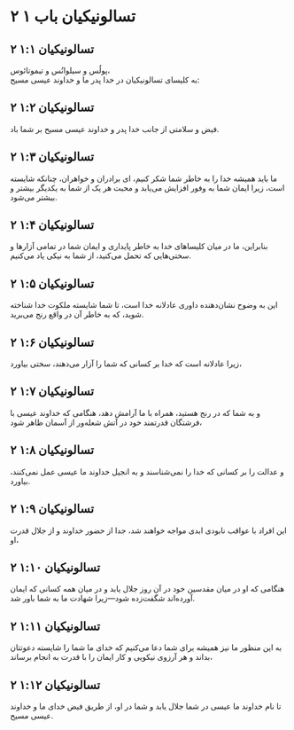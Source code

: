 # ۲ تسالونیکیان باب ۱

## ۲ تسالونیکیان ۱:۱

پولُس و سیلوانُس و تیموتائوس،  
به کلیسای تسالونیکیان در خدا پدر ما و خداوند عیسی مسیح:

## ۲ تسالونیکیان ۱:۲

فیض و سلامتی از جانب خدا پدر و خداوند عیسی مسیح بر شما باد.

## ۲ تسالونیکیان ۱:۳

ما باید همیشه خدا را به خاطر شما شکر کنیم، ای برادران و خواهران، چنانکه شایسته است، زیرا ایمان شما به وفور افزایش می‌یابد و محبت هر یک از شما به یکدیگر بیشتر و بیشتر می‌شود.

## ۲ تسالونیکیان ۱:۴

بنابراین، ما در میان کلیساهای خدا به خاطر پایداری و ایمان شما در تمامی آزارها و سختی‌هایی که تحمل می‌کنید، از شما به نیکی یاد می‌کنیم.

## ۲ تسالونیکیان ۱:۵

این به وضوح نشان‌دهنده داوری عادلانه خدا است، تا شما شایسته ملکوت خدا شناخته شوید، که به خاطر آن در واقع رنج می‌برید.

## ۲ تسالونیکیان ۱:۶

زیرا عادلانه است که خدا بر کسانی که شما را آزار می‌دهند، سختی بیاورد،

## ۲ تسالونیکیان ۱:۷

و به شما که در رنج هستید، همراه با ما آرامش دهد، هنگامی که خداوند عیسی با فرشتگان قدرتمند خود در آتش شعله‌ور از آسمان ظاهر شود،

## ۲ تسالونیکیان ۱:۸

و عدالت را بر کسانی که خدا را نمی‌شناسند و به انجیل خداوند ما عیسی عمل نمی‌کنند، بیاورد.

## ۲ تسالونیکیان ۱:۹

این افراد با عواقب نابودی ابدی مواجه خواهند شد، جدا از حضور خداوند و از جلال قدرت او،

## ۲ تسالونیکیان ۱:۱۰

هنگامی که او در میان مقدسین خود در آن روز جلال یابد و در میان همه کسانی که ایمان آورده‌اند شگفت‌زده شود—زیرا شهادت ما به شما باور شد.

## ۲ تسالونیکیان ۱:۱۱

به این منظور ما نیز همیشه برای شما دعا می‌کنیم که خدای ما شما را شایسته دعوتتان بداند و هر آرزوی نیکویی و کار ایمان را با قدرت به انجام برساند،

## ۲ تسالونیکیان ۱:۱۲

تا نام خداوند ما عیسی در شما جلال یابد و شما در او، از طریق فیض خدای ما و خداوند عیسی مسیح.
